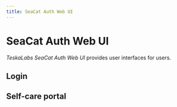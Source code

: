 ```yaml
---
title: SeaCat Auth Web UI
---
```


# SeaCat Auth Web UI

_TeskaLabs SeaCat Auth Web UI_ provides user interfaces for users.


## Login


## Self-care portal

